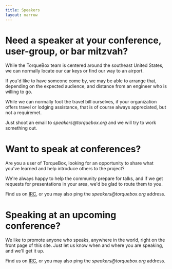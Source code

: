 ```yaml
---
title: Speakers
layout: narrow
---
```


# Need a speaker at your conference, user-group, or bar mitzvah?

While the TorqueBox team is centered around the southeast United
States, we can normally locate our car keys or find our way
to an airport.

If you'd like to have someone come by, we may be able to arrange
that, depending on the expected audience, and distance from 
an engineer who is willing to go.

While we can normally foot the travel bill ourselves, if your organization
offers travel or lodging assistance, that is of course always
appreciated, but not a requiremet.

Just shoot an email to *<span>speakers</span>@torquebox<span>.org</span>*
and we will try to work something out. 

# Want to speak at conferences?

Are you a user of TorqueBox, looking for an opportunity to 
share what you've learned and help introduce others to the project?

We're always happy to help the community prepare for talks, and 
if we get requests for presentations in your area, we'd be glad
to route them to you.

Find us on [IRC](/community#irc), or you may also ping the
*<span>speakers</span>@torquebox<span>.org</span>* address.

# Speaking at an upcoming conference?

We like to promote anyone who speaks, anywhere in the world,
right on the front page of this site.  Just let us know when
and where you are speaking, and we'll get it up.

Find us on [IRC](/community#irc), or you may also ping the
*<span>speakers</span>@torquebox<span>.org</span>* address.
